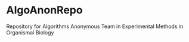 # AlgoAnonRepo
Repository for Algorithms Anonymous Team in Experimental Methods in Organismal Biology
